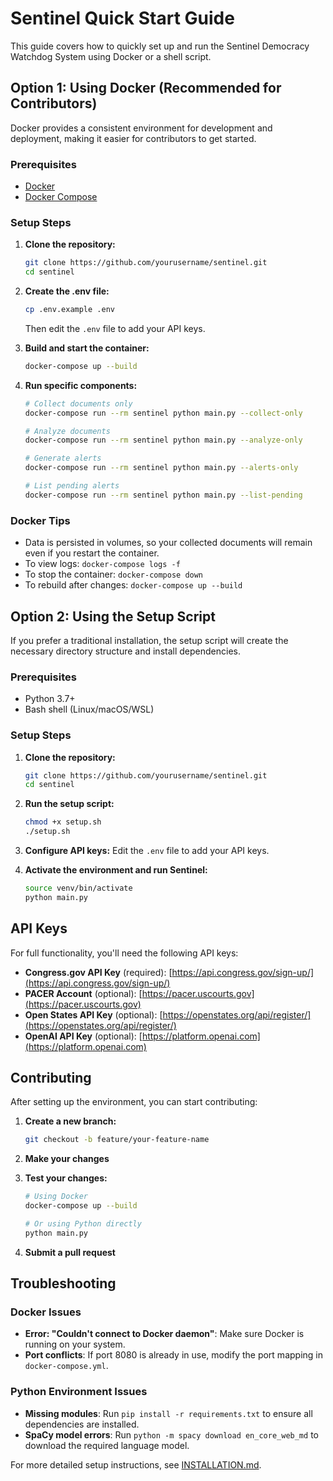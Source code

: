 # Sentinel Quick Start Guide

This guide covers how to quickly set up and run the Sentinel Democracy Watchdog System using Docker or a shell script.

## Option 1: Using Docker (Recommended for Contributors)

Docker provides a consistent environment for development and deployment, making it easier for contributors to get started.

### Prerequisites

- [Docker](https://docs.docker.com/get-docker/)
- [Docker Compose](https://docs.docker.com/compose/install/)

### Setup Steps

1. **Clone the repository:**
   ```bash
   git clone https://github.com/yourusername/sentinel.git
   cd sentinel
   ```

2. **Create the .env file:**
   ```bash
   cp .env.example .env
   ```
   Then edit the `.env` file to add your API keys.

3. **Build and start the container:**
   ```bash
   docker-compose up --build
   ```

4. **Run specific components:**
   ```bash
   # Collect documents only
   docker-compose run --rm sentinel python main.py --collect-only
   
   # Analyze documents
   docker-compose run --rm sentinel python main.py --analyze-only
   
   # Generate alerts
   docker-compose run --rm sentinel python main.py --alerts-only
   
   # List pending alerts
   docker-compose run --rm sentinel python main.py --list-pending
   ```

### Docker Tips

- Data is persisted in volumes, so your collected documents will remain even if you restart the container.
- To view logs: `docker-compose logs -f`
- To stop the container: `docker-compose down`
- To rebuild after changes: `docker-compose up --build`

## Option 2: Using the Setup Script

If you prefer a traditional installation, the setup script will create the necessary directory structure and install dependencies.

### Prerequisites

- Python 3.7+
- Bash shell (Linux/macOS/WSL)

### Setup Steps

1. **Clone the repository:**
   ```bash
   git clone https://github.com/yourusername/sentinel.git
   cd sentinel
   ```

2. **Run the setup script:**
   ```bash
   chmod +x setup.sh
   ./setup.sh
   ```

3. **Configure API keys:**
   Edit the `.env` file to add your API keys.

4. **Activate the environment and run Sentinel:**
   ```bash
   source venv/bin/activate
   python main.py
   ```

## API Keys

For full functionality, you'll need the following API keys:

- **Congress.gov API Key** (required): [https://api.congress.gov/sign-up/](https://api.congress.gov/sign-up/)
- **PACER Account** (optional): [https://pacer.uscourts.gov](https://pacer.uscourts.gov)
- **Open States API Key** (optional): [https://openstates.org/api/register/](https://openstates.org/api/register/)
- **OpenAI API Key** (optional): [https://platform.openai.com](https://platform.openai.com)

## Contributing

After setting up the environment, you can start contributing:

1. **Create a new branch:**
   ```bash
   git checkout -b feature/your-feature-name
   ```

2. **Make your changes**

3. **Test your changes:**
   ```bash
   # Using Docker
   docker-compose up --build
   
   # Or using Python directly
   python main.py
   ```

4. **Submit a pull request**

## Troubleshooting

### Docker Issues

- **Error: "Couldn't connect to Docker daemon"**: Make sure Docker is running on your system.
- **Port conflicts**: If port 8080 is already in use, modify the port mapping in `docker-compose.yml`.

### Python Environment Issues

- **Missing modules**: Run `pip install -r requirements.txt` to ensure all dependencies are installed.
- **SpaCy model errors**: Run `python -m spacy download en_core_web_md` to download the required language model.

For more detailed setup instructions, see [INSTALLATION.md](INSTALLATION.md).